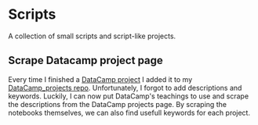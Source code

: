 # Scripts
A collection of small scripts and script-like projects.

## Scrape Datacamp project page
Every time I finished a [DataCamp project](https://www.datacamp.com/projects) I added it to my [DataCamp_projects repo](https://github.com/mrbarkis/DataCamp_projects). Unfortunately, I forgot to add descriptions and keywords. Luckily, I can now put DataCamp's teachings to use and scrape the descriptions from the DataCamp projects page. By scraping the notebooks themselves, we can also find usefull keywords for each project.
